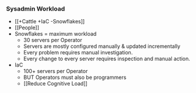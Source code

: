 ### Sysadmin Workload
- [[+Cattle +IaC -Snowflakes]]
- [[People]]
- Snowflakes = maximum workload
	- 30 servers per Operator
	- Servers are mostly configured manually & updated incrementally
	- Every problem requires manual investigation.
	- Every change to every server requires inspection and manual action.
- IaC
	- 100+ servers per Operator
	- BUT Operators must also be programmers
	- [[Reduce Cognitive Load]]